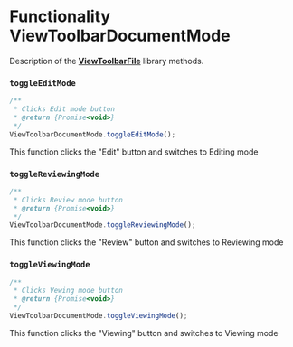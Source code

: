 # Functionality ViewToolbarDocumentMode

Description of the [**ViewToolbarFile**](/puppeteer/module/viewtoolbar/viewtoolbarfile/README.md) library methods.

### `toggleEditMode`

```javascript
/**
 * Clicks Edit mode button
 * @return {Promise<void>}
 */
ViewToolbarDocumentMode.toggleEditMode();
```

This function clicks the "Edit" button and switches to Editing mode

### `toggleReviewingMode`

```javascript
/**
 * Clicks Review mode button
 * @return {Promise<void>}
 */
ViewToolbarDocumentMode.toggleReviewingMode();
```

This function clicks the "Review" button and switches to Reviewing mode

### `toggleViewingMode`

```javascript
/**
 * Clicks Vewing mode button
 * @return {Promise<void>}
 */
ViewToolbarDocumentMode.toggleViewingMode();
```

This function clicks the "Viewing" button and switches to Viewing mode
